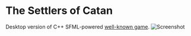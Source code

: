 # The Settlers of Catan

Desktop version of C++ SFML-powered [well-known game](https://en.wikipedia.org/wiki/Catan).
![Screenshot](https://drive.google.com/uc?export=download&id=0B_nAdXOf2KnacjJzUXgyQlY3Wmc)

